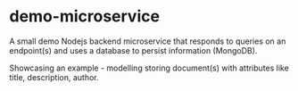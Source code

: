 # demo-microservice
A small demo Nodejs backend microservice that responds to queries on an endpoint(s) and uses a database to persist information (MongoDB).

Showcasing an example - modelling storing document(s) with attributes like title, description, author. 
